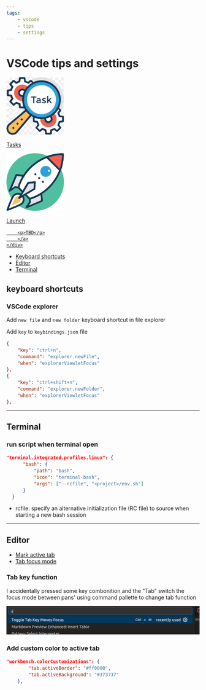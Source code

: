 ```yaml
---
tags:
    - vscode
    - tips
    - settings
---
```



# VSCode tips and settings

<div class="grid-container">
    <div class="grid-item">
        <a href="tasks">
        <img src="images/tasks.png" width="150" height="150">
        <p>Tasks</p>
        </a>
    </div>
    <div class="grid-item">
    <a href="launch">
        <img src="images/launch.png" width="150" height="150">
        <p>Launch</p>
        </a>
    </div>
    <div class="grid-item">
        <a href="remote_ssh">
        
        <p>TBD</p>
        </a>
    </div>
</div>

- [Keyboard shortcuts](#keyboard-shortcuts)
- [Editor](#editor)
- [Terminal](#terminal)

## keyboard shortcuts
### VSCode explorer 
Add `new file` and `new folder` keyboard shortcut in file explorer

Add `key` to `keybindings.json` file
```json
{
    "key": "ctrl+n",
    "command": "explorer.newFile",
    "when": "explorerViewletFocus"
},
{
    "key": "ctrl+shift+n",
    "command": "explorer.newFolder",
    "when": "explorerViewletFocus"
},
```



---



## Terminal
### run script when terminal open

```json
"terminal.integrated.profiles.linux": {
      "bash": {
          "path": "bash",
          "icon": "terminal-bash",
          "args": ["--rcfile", "<project>/env.sh"]
      }
  }
```

- rcfile: specify an alternative initialization file (RC file) to source when starting a new bash session

---


## Editor
- [Mark active tab](#add-custom-color-to-active-tab)
- [Tab focus mode](#tab-key-function)


### Tab key function

I accidentally pressed some key combonition and the "Tab" switch the focus mode between pans' using command pallette to change tab function

![](images/tab_focus_mode.png)

### Add custom color to active tab

```json
"workbench.colorCustomizations": {
        "tab.activeBorder": "#ff0000",
        "tab.activeBackground": "#373737"
    },
```
